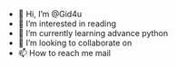 - 👋 Hi, I’m @Gid4u
- 👀 I’m interested in reading 
- 🌱 I’m currently learning advance python
- 💞️ I’m looking to collaborate on 
- 📫 How to reach me mail

<!---
Gid4u/Gid4u is a ✨ special ✨ repository because its `README.md` (this file) appears on your GitHub profile.
You can click the Preview link to take a look at your changes.
--->
